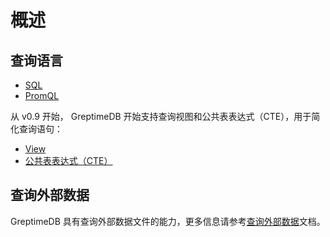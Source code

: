 # 概述

## 查询语言

- [SQL](./sql.md)
- [PromQL](promql.md)

从 v0.9 开始， GreptimeDB 开始支持查询视图和公共表表达式（CTE），用于简化查询语句：

* [View](./view.md)
* [公共表表达式（CTE）](./cte.md)

<!-- ## 客户端库

客户端库提供了一种方便的方式来连接 GreptimeDB 并与数据交互。
现有的成熟 SQL driver 库可用于查询 GreptimeDB。
请参考[客户端库](/user-guide/ingest-data/for-iot/grpc-sdks/overview.md)文档获取更多信息。 -->

## 查询外部数据

GreptimeDB 具有查询外部数据文件的能力，更多信息请参考[查询外部数据](./query-external-data.md)文档。
